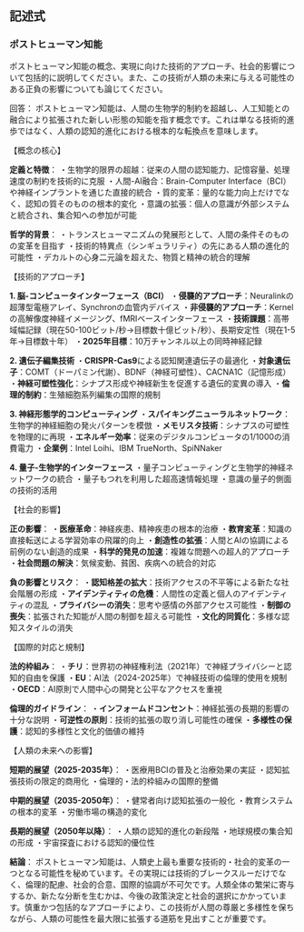 ## 記述式
### ポストヒューマン知能
ポストヒューマン知能の概念、実現に向けた技術的アプローチ、社会的影響について包括的に説明してください。また、この技術が人類の未来に与える可能性のある正負の影響についても論じてください。

回答：
ポストヒューマン知能は、人間の生物学的制約を超越し、人工知能との融合により拡張された新しい形態の知能を指す概念です。これは単なる技術的進歩ではなく、人類の認知的進化における根本的な転換点を意味します。

【概念の核心】

**定義と特徴**：
・生物学的限界の超越：従来の人間の認知能力、記憶容量、処理速度の制約を技術的に克服
・人間-AI融合：Brain-Computer Interface（BCI）や神経インプラントを通じた直接的統合
・質的変革：量的な能力向上だけでなく、認知の質そのものの根本的変化
・意識の拡張：個人の意識が外部システムと統合され、集合知への参加が可能

**哲学的背景**：
・トランスヒューマニズムの発展形として、人間の条件そのものの変革を目指す
・技術的特異点（シンギュラリティ）の先にある人類の進化的可能性
・デカルトの心身二元論を超えた、物質と精神の統合的理解

【技術的アプローチ】

**1. 脳-コンピュータインターフェース（BCI）**
・**侵襲的アプローチ**：Neuralinkの超薄型電極アレイ、Synchronの血管内デバイス
・**非侵襲的アプローチ**：Kernelの高解像度神経イメージング、fMRIベースインターフェース
・**技術課題**：高帯域幅記録（現在50-100ビット/秒→目標数十億ビット/秒）、長期安定性（現在1-5年→目標数十年）
・**2025年目標**：10万チャンネル以上の同時神経記録

**2. 遺伝子編集技術**
・**CRISPR-Cas9**による認知関連遺伝子の最適化
・**対象遺伝子**：COMT（ドーパミン代謝）、BDNF（神経可塑性）、CACNA1C（記憶形成）
・**神経可塑性強化**：シナプス形成や神経新生を促進する遺伝的変異の導入
・**倫理的制約**：生殖細胞系列編集の国際的規制

**3. 神経形態学的コンピューティング**
・**スパイキングニューラルネットワーク**：生物学的神経細胞の発火パターンを模倣
・**メモリスタ技術**：シナプスの可塑性を物理的に再現
・**エネルギー効率**：従来のデジタルコンピュータの1/1000の消費電力
・**企業例**：Intel Loihi、IBM TrueNorth、SpiNNaker

**4. 量子-生物学的インターフェース**
・量子コンピューティングと生物学的神経ネットワークの統合
・量子もつれを利用した超高速情報処理
・意識の量子的側面の技術的活用

【社会的影響】

**正の影響**：
・**医療革命**：神経疾患、精神疾患の根本的治療
・**教育変革**：知識の直接転送による学習効率の飛躍的向上
・**創造性の拡張**：人間とAIの協調による前例のない創造的成果
・**科学的発見の加速**：複雑な問題への超人的アプローチ
・**社会問題の解決**：気候変動、貧困、疾病への統合的対応

**負の影響とリスク**：
・**認知格差の拡大**：技術アクセスの不平等による新たな社会階層の形成
・**アイデンティティの危機**：人間性の定義と個人のアイデンティティの混乱
・**プライバシーの消失**：思考や感情の外部アクセス可能性
・**制御の喪失**：拡張された知能が人間の制御を超える可能性
・**文化的同質化**：多様な認知スタイルの消失

【国際的対応と規制】

**法的枠組み**：
・**チリ**：世界初の神経権利法（2021年）で神経プライバシーと認知的自由を保護
・**EU**：AI法（2024-2025年）で神経技術の倫理的使用を規制
・**OECD**：AI原則で人間中心の開発と公平なアクセスを重視

**倫理的ガイドライン**：
・**インフォームドコンセント**：神経拡張の長期的影響の十分な説明
・**可逆性の原則**：技術的拡張の取り消し可能性の確保
・**多様性の保護**：認知的多様性と文化的価値の維持

【人類の未来への影響】

**短期的展望（2025-2035年）**：
・医療用BCIの普及と治療効果の実証
・認知拡張技術の限定的商用化
・倫理的・法的枠組みの国際的整備

**中期的展望（2035-2050年）**：
・健常者向け認知拡張の一般化
・教育システムの根本的変革
・労働市場の構造的変化

**長期的展望（2050年以降）**：
・人類の認知的進化の新段階
・地球規模の集合知の形成
・宇宙探査における認知的優位性

**結論**：
ポストヒューマン知能は、人類史上最も重要な技術的・社会的変革の一つとなる可能性を秘めています。その実現には技術的ブレークスルーだけでなく、倫理的配慮、社会的合意、国際的協調が不可欠です。人類全体の繁栄に寄与するか、新たな分断を生むかは、今後の政策決定と社会的選択にかかっています。慎重かつ包括的なアプローチにより、この技術が人間の尊厳と多様性を保ちながら、人類の可能性を最大限に拡張する道筋を見出すことが重要です。 